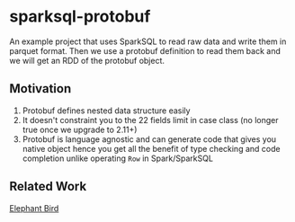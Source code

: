 # sparksql-protobuf

An example project that uses SparkSQL to read raw data and write them in parquet format. 
Then we use a protobuf definition to read them back and we will get an RDD of the protobuf object.

## Motivation

1. Protobuf defines nested data structure easily 
2. It doesn't constraint you to the 22 fields limit in case class (no longer true once we upgrade to 2.11+)
2. Protobuf is language agnostic and can generate code that gives you native object hence you get all the benefit of type checking and code completion unlike operating `Row` in Spark/SparkSQL

## Related Work
[Elephant Bird](https://github.com/twitter/elephant-bird)
